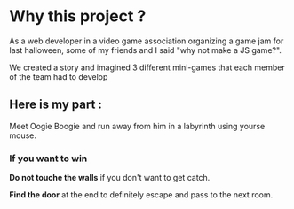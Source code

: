 # Why this project ?

As a web developer in a video game association organizing a game jam for last halloween, some of my friends and I said "why not make a JS game?".

We created a story and imagined 3 different mini-games that each member of the team had to develop

## Here is my part :

Meet Oogie Boogie and run away from him in a labyrinth using yourse mouse.


### If you want to win

**Do not touche the walls** if you don't want to get catch.

**Find the door** at the end to definitely escape and pass to the next room.
